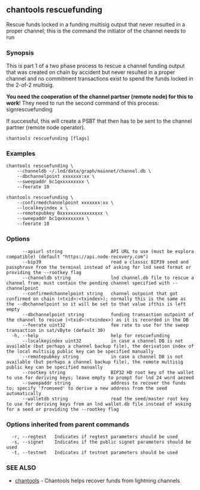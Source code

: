 ## chantools rescuefunding

Rescue funds locked in a funding multisig output that never resulted in a proper channel; this is the command the initiator of the channel needs to run

### Synopsis

This is part 1 of a two phase process to rescue a channel
funding output that was created on chain by accident but never resulted in a
proper channel and no commitment transactions exist to spend the funds locked in
the 2-of-2 multisig.

**You need the cooperation of the channel partner (remote node) for this to
work**! They need to run the second command of this process: signrescuefunding

If successful, this will create a PSBT that then has to be sent to the channel
partner (remote node operator).

```
chantools rescuefunding [flags]
```

### Examples

```
chantools rescuefunding \
	--channeldb ~/.lnd/data/graph/mainnet/channel.db \
	--dbchannelpoint xxxxxxx:xx \
	--sweepaddr bc1qxxxxxxxxx \
	--feerate 10

chantools rescuefunding \
	--confirmedchannelpoint xxxxxxx:xx \
	--localkeyindex x \
	--remotepubkey 0xxxxxxxxxxxxxxxx \
	--sweepaddr bc1qxxxxxxxxx \
	--feerate 10
```

### Options

```
      --apiurl string                  API URL to use (must be esplora compatible) (default "https://api.node-recovery.com")
      --bip39                          read a classic BIP39 seed and passphrase from the terminal instead of asking for lnd seed format or providing the --rootkey flag
      --channeldb string               lnd channel.db file to rescue a channel from; must contain the pending channel specified with --channelpoint
      --confirmedchannelpoint string   channel outpoint that got confirmed on chain (<txid>:<txindex>); normally this is the same as the --dbchannelpoint so it will be set to that value ifthis is left empty
      --dbchannelpoint string          funding transaction outpoint of the channel to rescue (<txid>:<txindex>) as it is recorded in the DB
      --feerate uint32                 fee rate to use for the sweep transaction in sat/vByte (default 30)
  -h, --help                           help for rescuefunding
      --localkeyindex uint32           in case a channel DB is not available (but perhaps a channel backup file), the derivation index of the local multisig public key can be specified manually
      --remotepubkey string            in case a channel DB is not available (but perhaps a channel backup file), the remote multisig public key can be specified manually
      --rootkey string                 BIP32 HD root key of the wallet to use for deriving keys; leave empty to prompt for lnd 24 word aezeed
      --sweepaddr string               address to recover the funds to; specify 'fromseed' to derive a new address from the seed automatically
      --walletdb string                read the seed/master root key to use for deriving keys from an lnd wallet.db file instead of asking for a seed or providing the --rootkey flag
```

### Options inherited from parent commands

```
  -r, --regtest   Indicates if regtest parameters should be used
  -s, --signet    Indicates if the public signet parameters should be used
  -t, --testnet   Indicates if testnet parameters should be used
```

### SEE ALSO

* [chantools](chantools.md)	 - Chantools helps recover funds from lightning channels

